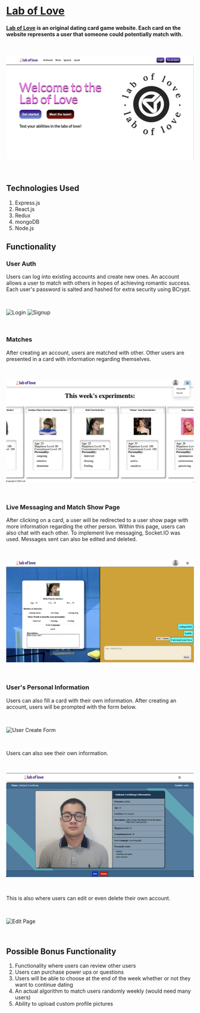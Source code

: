 # [Lab of Love](https://laboflove.herokuapp.com/#/welcome)

#### [Lab of Love](https://laboflove.herokuapp.com/#/welcome) is an original dating card game website. Each card on the website represents a user that someone could potentially match with.

<br />

![My Image](images_README/render.png)

<br />

## Technologies Used 
1. Express.js 
2. React.js
3. Redux
4. mongoDB
5. Node.js

## Functionality

### User Auth 

Users can log into existing accounts and create new ones. An account allows a user to match with others in hopes of achieving romantic success. Each user's password is salted and hashed for extra security using BCrypt. 

<br />

![Login](images_README/login.png)
![Signup](images_README/signup.png)

<br />


### Matches

After creating an account, users are matched with other. Other users are presented in a card with information regarding themselves.

<br />

![Matches](images_README/matches.png)

<br />

### Live Messaging and Match Show Page 

After clicking on a card, a user will be redirected to a user show page with more information regarding the other person. Within this page, users can also chat with each other. To implement live messaging, Socket.IO was used. Messages sent can also be edited and deleted.

<br />

![User Show Page](images_README/chat.png)

<br />

### User's Personal Information

Users can also fill a card with their own information. After creating an account, users will be prompted with the form below. 

<br />

![User Create Form](images_README/create_form.png)

<br />

Users can also see their own information. 

<br />

![Show Page](images_README/personal.png)

<br />

This is also where users can edit or even delete their own account. 

<br />

![Edit Page](images_README/edit_form.png)

<br />

## Possible Bonus Functionality 
1. Functionality where users can review other users
2. Users can purchase power ups or questions
3. Users will be able to choose at the end of the week whether or not they want to continue dating
4. An actual algorithm to match users randomly weekly (would need many users)
5. Ability to upload custom profile pictures
